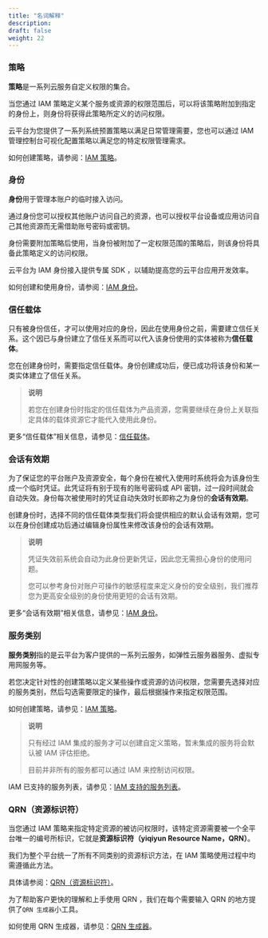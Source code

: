 ```yaml
---
title: "名词解释"
description: 
draft: false
weight: 22
---
```


### 策略

**策略**是一系列云服务自定义权限的集合。

当您通过 IAM 策略定义某个服务或资源的权限范围后，可以将该策略附加到指定的身份上，则身份将获得此策略所定义的访问权限。

云平台为您提供了一系列系统预置策略以满足日常管理需要，您也可以通过 IAM 管理控制台可视化配置策略以满足您的特定权限管理需求。

如何创建策略，请参阅：[IAM 策略](../../manual/policy)。

### 身份

**身份**用于管理本账户的临时接入访问。

通过身份您可以授权其他账户访问自己的资源，也可以授权平台设备或应用访问自己其他资源而无需借助账号密码或密钥。

身份需要附加策略后使用，当身份被附加了一定权限范围的策略后，则该身份将具备此策略定义的访问权限。

云平台为 IAM 身份接入提供专属 SDK ，以辅助提高您的云平台应用开发效率。

如何创建和使用身份，请参阅：[IAM 身份](../../manual/role)。



### 信任载体

只有被身份信任，才可以使用对应的身份，因此在使用身份之前，需要建立信任关系。这个因已与身份建立了信任关系而可以代入该身份使用的实体被称为**信任载体**。

您在创建身份时，需要指定信任载体。身份创建成功后，便已成功将该身份和某一类实体建立了信任关系。

> **说明**
>
> 若您在创建身份时指定的信任载体为产品资源，您需要继续在身份上关联指定具体的载体资源它才能代入使用此身份。

更多“信任载体”相关信息，请参见：[信任载体](../../faq/principal)。

### 会话有效期

为了保证您的平台账户及资源安全，每个身份在被代入使用时系统将会为该身份生成一个临时凭证。此凭证将有别于现有的账号密码或 API 密钥，过一段时间就会自动失效。身份每次被使用时的凭证自动失效时长即称之为身份的**会话有效期**。

创建身份时，选择不同的信任载体类型我们将会提供相应的默认会话有效期，您可以在身份创建成功后通过编辑身份属性来修改该身份的会话有效期。

> **说明**
>
> 凭证失效前系统会自动为此身份更新凭证，因此您无需担心身份的使用问题。
>
> 您可以参考身份对账户可操作的敏感程度来定义身份的安全级别，我们推荐您为更高安全级别的身份使用更短的会话有效期。

更多“会话有效期”相关信息，请参见：[IAM 身份](../../manual/role)。

### 服务类别

**服务类别**指的是云平台为客户提供的一系列云服务，如弹性云服务器服务、虚拟专用网服务等。

若您决定针对性的创建策略以定义某些操作或资源的访问权限，您需要先选择对应的服务类别，然后勾选需要限定的操作，最后根据操作来指定权限范围。

如何创建策略，请参见：[IAM 策略](../../manual/policy)。

> **说明**
>
> 只有经过 IAM 集成的服务才可以创建自定义策略，暂未集成的服务将会默认被 IAM 评估拒绝。
>
> 目前并非所有的服务都可以通过 IAM 来控制访问权限。

IAM 已支持的服务列表，请参见：[IAM 支持的服务列表](../../faq/supported_services)。

### QRN（资源标识符）

当您通过 IAM 策略来指定特定资源的被访问权限时，该特定资源需要被一个全平台唯一的编号所标识，它就是**资源标识符（yiqiyun Resource Name，QRN）**。

我们为整个平台统一了所有不同类别的资源标识方法，在 IAM 策略使用过程中均需遵循此方法。

具体请参阅：[QRN（资源标识符）](../../faq/qrn)。

为了帮助客户更快的理解和上手使用 QRN ，我们在每个需要输入 QRN 的地方提供了`QRN 生成器`小工具。

如何使用 QRN 生成器，请参见：[QRN 生成器](../../faq/qrn#qrn生成器)。

